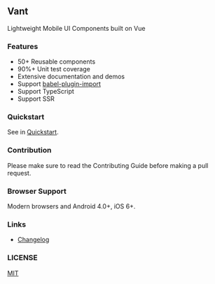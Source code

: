 <div class="van-doc-intro">
  <br>
  <br>
  <br>
  <h2>Vant</h2>
  <p>Lightweight Mobile UI Components built on Vue</p>
</div>
 
### Features

* 50+ Reusable components
* 90%+ Unit test coverage
* Extensive documentation and demos
* Support [babel-plugin-import](https://github.com/ant-design/babel-plugin-import)
* Support TypeScript
* Support SSR

### Quickstart

See in [Quickstart](#/en-US/quickstart).

### Contribution

Please make sure to read the Contributing Guide before making a pull request.

### Browser Support

Modern browsers and Android 4.0+, iOS 6+.

### Links

* [Changelog](#/en-US/changelog)
<!-- * [Feedback](https://github.com/youzan/vant/issues)
* [Weapp UI](https://github.com/youzan/zanui-weapp)
* [React UI](https://www.youzanyun.com/zanui/zent)
* [Vant Demo](https://github.com/youzan/vant-demo)
* [vue-cli-template-vant](https://github.com/youzan/vue-cli-template-vant) -->

### LICENSE

[MIT](https://zh.wikipedia.org/wiki/MIT%E8%A8%B1%E5%8F%AF%E8%AD%89)
